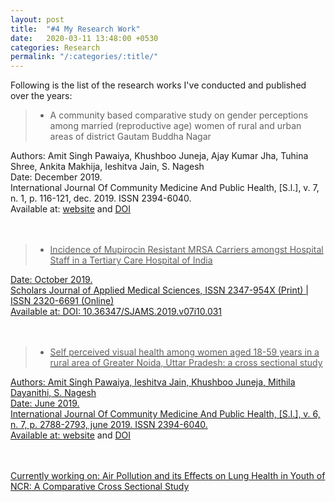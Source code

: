 ```yaml
---
layout: post
title:  "#4 My Research Work"
date:   2020-03-11 13:48:00 +0530
categories: Research
permalink: "/:categories/:title/"
---
```


Following is the list of the research works I've conducted and published over the years:

> * A community based comparative study on gender perceptions among married (reproductive age) women of rural and urban areas of district Gautam Buddha Nagar

Authors: Amit Singh Pawaiya, Khushboo Juneja, Ajay Kumar Jha, Tuhina Shree, Ankita Makhija, Ieshitva Jain, S. Nagesh<br/>
Date: December 2019.<br/>
International Journal Of Community Medicine And Public Health, [S.l.], v. 7, n. 1, p. 116-121, dec. 2019. ISSN 2394-6040.<br/>
Available at: <a href="https://www.ijcmph.com/index.php/ijcmph/article/view/5822">website</a> and <a href="http://dx.doi.org/10.18203/2394-6040.ijcmph20195839">DOI
	<br/>
	<br/>
	<br/>



> * Incidence of Mupirocin Resistant MRSA Carriers amongst Hospital Staff in a Tertiary Care Hospital of India

Date: October 2019.<br/>
Scholars Journal of Applied Medical Sciences, ISSN 2347-954X (Print) | ISSN 2320-6691 (Online)<br/>
Available at: DOI: 10.36347/SJAMS.2019.v07i10.031
	<br/>
	<br/>
	<br/>



> * Self perceived visual health among women aged 18-59 years in a rural area of Greater Noida, Uttar Pradesh: a cross sectional study

Authors: Amit Singh Pawaiya, Ieshitva Jain, Khushboo Juneja, Mithila Dayanithi, S. Nagesh<br/>
Date: June 2019.<br/>
International Journal Of Community Medicine And Public Health, [S.l.], v. 6, n. 7, p. 2788-2793, june 2019. ISSN 2394-6040.<br/>
Available at: <a href="https://www.ijcmph.com/index.php/ijcmph/article/view/4924">website</a> and <a href="http://dx.doi.org/10.18203/2394-6040.ijcmph20192595.">DOI
	<br/>
	<br/>
	<br/>

Currently working on: Air Pollution and its Effects on Lung Health in Youth of NCR: A Comparative Cross Sectional Study 
